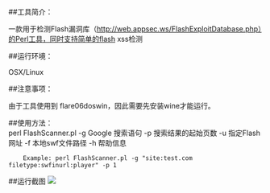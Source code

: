 ##工具简介：
 
一款用于检测Flash漏洞库（http://web.appsec.ws/FlashExploitDatabase.php）的Perl工具，同时支持简单的flash xss检测

##运行环境：
 
OSX/Linux

##注意事项：
     
由于工具使用到 flare06doswin，因此需要先安装wine才能运行。

##使用方法：    
		perl FlashScanner.pl 
		  -g  Google 搜索语句 
		  -p  搜索结果的起始页数
     	  -u  指定Flash网址
     	  -f  本地swf文件路径
     	  -h  帮助信息 

		Example: perl FlashScanner.pl -g "site:test.com filetype:swfinurl:player" -p 1

##运行截图
![](http://security.tencent.com/uploadimg_dir/201311/1159ecd6bbc1b6c40a58d7f394ec4005.png)
